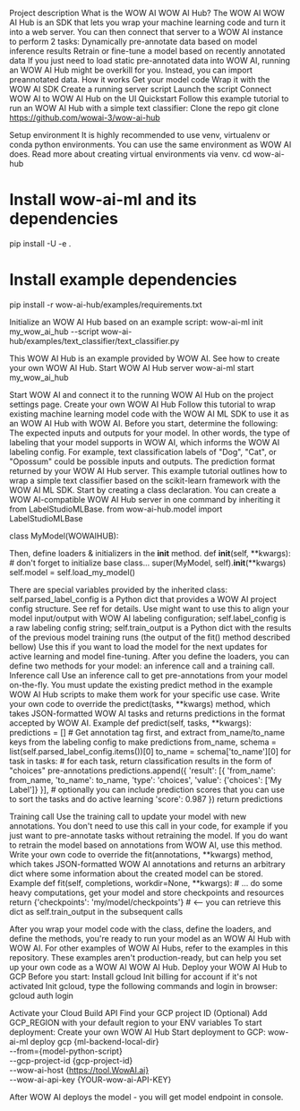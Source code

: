 Project description
What is the WOW AI WOW AI Hub?
The WOW AI WOW AI Hub is an SDK that lets you wrap your machine learning code and turn it into a web server. You can then connect that server to a WOW AI instance to perform 2 tasks:
Dynamically pre-annotate data based on model inference results
Retrain or fine-tune a model based on recently annotated data
If you just need to load static pre-annotated data into WOW AI, running an WOW AI Hub might be overkill for you. Instead, you can import preannotated data.
How it works
Get your model code
Wrap it with the WOW AI SDK
Create a running server script
Launch the script
Connect WOW AI to WOW AI Hub on the UI
Quickstart
Follow this example tutorial to run an WOW AI Hub with a simple text classifier:
Clone the repo
git clone https://github.com/wowai-3/wow-ai-hub


Setup environment
It is highly recommended to use venv, virtualenv or conda python environments. You can use the same environment as WOW AI does. Read more about creating virtual environments via venv.
cd wow-ai-hub

# Install wow-ai-ml and its dependencies
pip install -U -e .

# Install example dependencies
pip install -r wow-ai-hub/examples/requirements.txt


Initialize an WOW AI Hub based on an example script:
wow-ai-ml init my_wow_ai_hub --script wow-ai-hub/examples/text_classifier/text_classifier.py

This WOW AI Hub is an example provided by WOW AI. See how to create your own WOW AI Hub.
Start WOW AI Hub server
wow-ai-ml start my_wow_ai_hub


Start WOW AI and connect it to the running WOW AI Hub on the project settings page.
Create your own WOW AI Hub
Follow this tutorial to wrap existing machine learning model code with the WOW AI ML SDK to use it as an WOW AI Hub with WOW AI.
Before you start, determine the following:
The expected inputs and outputs for your model. In other words, the type of labeling that your model supports in WOW AI, which informs the WOW AI labeling config. For example, text classification labels of "Dog", "Cat", or "Opossum" could be possible inputs and outputs.
The prediction format returned by your WOW AI Hub server.
This example tutorial outlines how to wrap a simple text classifier based on the scikit-learn framework with the WOW AI ML SDK.
Start by creating a class declaration. You can create a WOW AI-compatible WOW AI Hub server in one command by inheriting it from LabelStudioMLBase.
from wow-ai-hub.model import LabelStudioMLBase

class MyModel(WOWAIHUB):


Then, define loaders & initializers in the __init__ method.
def __init__(self, **kwargs):
    # don't forget to initialize base class...
    super(MyModel, self).__init__(**kwargs)
    self.model = self.load_my_model()


There are special variables provided by the inherited class:
self.parsed_label_config is a Python dict that provides a WOW AI project config structure. See ref for details. Use might want to use this to align your model input/output with WOW AI labeling configuration;
self.label_config is a raw labeling config string;
self.train_output is a Python dict with the results of the previous model training runs (the output of the fit() method described bellow) Use this if you want to load the model for the next updates for active learning and model fine-tuning.
After you define the loaders, you can define two methods for your model: an inference call and a training call.
Inference call
Use an inference call to get pre-annotations from your model on-the-fly. You must update the existing predict method in the example WOW AI Hub scripts to make them work for your specific use case. Write your own code to override the predict(tasks, **kwargs) method, which takes JSON-formatted WOW AI tasks and returns predictions in the format accepted by WOW AI.
Example
def predict(self, tasks, **kwargs):
    predictions = []
    # Get annotation tag first, and extract from_name/to_name keys from the labeling config to make predictions
    from_name, schema = list(self.parsed_label_config.items())[0]
    to_name = schema['to_name'][0]
    for task in tasks:
        # for each task, return classification results in the form of "choices" pre-annotations
        predictions.append({
            'result': [{
                'from_name': from_name,
                'to_name': to_name,
                'type': 'choices',
                'value': {'choices': ['My Label']}
            }],
            # optionally you can include prediction scores that you can use to sort the tasks and do active learning
            'score': 0.987
        })
    return predictions


Training call
Use the training call to update your model with new annotations. You don't need to use this call in your code, for example if you just want to pre-annotate tasks without retraining the model. If you do want to retrain the model based on annotations from WOW AI, use this method.
Write your own code to override the fit(annotations, **kwargs) method, which takes JSON-formatted WOW AI annotations and returns an arbitrary dict where some information about the created model can be stored.
Example
def fit(self, completions, workdir=None, **kwargs):
    # ... do some heavy computations, get your model and store checkpoints and resources
    return {'checkpoints': 'my/model/checkpoints'}  # <-- you can retrieve this dict as self.train_output in the subsequent calls


After you wrap your model code with the class, define the loaders, and define the methods, you're ready to run your model as an WOW AI Hub with WOW AI.
For other examples of WOW AI Hubs, refer to the examples in this repository. These examples aren't production-ready, but can help you set up your own code as a WOW AI WOW AI Hub.
Deploy your WOW AI Hub to GCP
Before you start:
Install gcloud
Init billing for account if it's not activated
Init gcloud, type the following commands and login in browser:
gcloud auth login


Activate your Cloud Build API
Find your GCP project ID
(Optional) Add GCP_REGION with your default region to your ENV variables
To start deployment:
Create your own WOW AI Hub
Start deployment to GCP:
wow-ai-ml deploy gcp {ml-backend-local-dir} \
--from={model-python-script} \
--gcp-project-id {gcp-project-id} \
--wow-ai-host {https://tool.WowAI.ai} \
--wow-ai-api-key {YOUR-wow-ai-API-KEY}


After WOW AI deploys the model - you will get model endpoint in console.



